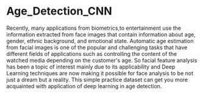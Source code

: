 # Age_Detection_CNN
Recently, many applications from biometrics,to entertainment use the information extracted from face images that contain information about age, gender, ethnic background, and emotional state. Automatic age estimation from facial images is one of the popular and challenging tasks that have different fields of applications such as controlling the content of the watched media depending on the customer's age.
So facial feature analysis has been a topic of interest mainly due to its applicability and Deep Learning techniques are now making it possible for face analysis to be not just a dream but a reality. This simple practice dataset can get you more acquainted with application of deep learning in age detection.
